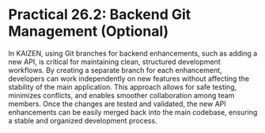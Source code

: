 # Practical 26.2: Backend Git Management (Optional)



In KAIZEN, using Git branches for backend enhancements, such as adding a new API, is critical for maintaining clean, structured development workflows. By creating a separate branch for each enhancement, developers can work independently on new features without affecting the stability of the main application. This approach allows for safe testing, minimizes conflicts, and enables smoother collaboration among team members. Once the changes are tested and validated, the new API enhancements can be easily merged back into the main codebase, ensuring a stable and organized development process.

